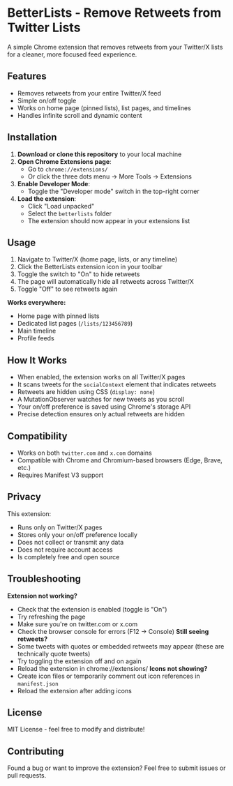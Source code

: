# BetterLists - Remove Retweets from Twitter Lists
A simple Chrome extension that removes retweets from your Twitter/X lists for a cleaner, more focused feed experience.

## Features
- Removes retweets from your entire Twitter/X feed
- Simple on/off toggle
- Works on home page (pinned lists), list pages, and timelines
- Handles infinite scroll and dynamic content

## Installation
1. **Download or clone this repository** to your local machine
2. **Open Chrome Extensions page**:
   - Go to `chrome://extensions/`
   - Or click the three dots menu → More Tools → Extensions
3. **Enable Developer Mode**:
   - Toggle the "Developer mode" switch in the top-right corner
4. **Load the extension**:
   - Click "Load unpacked"
   - Select the `betterlists` folder
   - The extension should now appear in your extensions list

## Usage
1. Navigate to Twitter/X (home page, lists, or any timeline)
2. Click the BetterLists extension icon in your toolbar
3. Toggle the switch to "On" to hide retweets
4. The page will automatically hide all retweets across Twitter/X
5. Toggle "Off" to see retweets again

**Works everywhere:**
- Home page with pinned lists
- Dedicated list pages (`/lists/123456789`)
- Main timeline
- Profile feeds

## How It Works
- When enabled, the extension works on all Twitter/X pages
- It scans tweets for the `socialContext` element that indicates retweets
- Retweets are hidden using CSS (`display: none`)
- A MutationObserver watches for new tweets as you scroll
- Your on/off preference is saved using Chrome's storage API
- Precise detection ensures only actual retweets are hidden

## Compatibility
- Works on both `twitter.com` and `x.com` domains
- Compatible with Chrome and Chromium-based browsers (Edge, Brave, etc.)
- Requires Manifest V3 support

## Privacy
This extension:
- Runs only on Twitter/X pages
- Stores only your on/off preference locally
- Does not collect or transmit any data
- Does not require account access
- Is completely free and open source

## Troubleshooting
**Extension not working?**
- Check that the extension is enabled (toggle is "On")
- Try refreshing the page
- Make sure you're on twitter.com or x.com
- Check the browser console for errors (F12 → Console)
**Still seeing retweets?**
- Some tweets with quotes or embedded retweets may appear (these are technically quote tweets)
- Try toggling the extension off and on again
- Reload the extension in chrome://extensions/
**Icons not showing?**
- Create icon files or temporarily comment out icon references in `manifest.json`
- Reload the extension after adding icons

## License
MIT License - feel free to modify and distribute!

## Contributing
Found a bug or want to improve the extension? Feel free to submit issues or pull requests.
